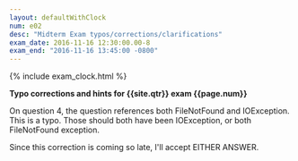 ```yaml
---
layout: defaultWithClock
num: e02
desc: "Midterm Exam typos/corrections/clarifications"
exam_date: 2016-11-16 12:30:00.00-8
exam_end: "2016-11-16 13:45:00 -0800"
---
```


{% include exam_clock.html %}

<div style="display:none;">
http://ucsb-cs56-f16.github.io/exam/e02/typos/
</div>

<b>Typo corrections and hints for {{site.qtr}} exam {{page.num}}</b>

On question 4, the question references both FileNotFound and IOException.  This is a typo.  Those should both have been IOException, or both FileNotFound exception.

Since this correction is coming so late, I'll accept EITHER ANSWER.

<div style="display:none;">
http://ucsb-cs56-f16.github.io/exam/e02/typos/
</div>

